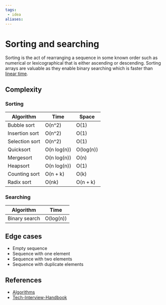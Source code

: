 ```yaml
---
tags:
 - idea
aliases:
---
```


# Sorting and searching

Sorting is the act of rearranging a sequence in some known order such as numerical or lexicographical that is either ascending or descending. Sorting arrays are valuable as they enable binary searching which is faster than [linear time](Linear-functions.md).

## Complexity

### Sorting

| Algorithm | Time | Space |
|-----------|------|-------|
| Bubble sort | O(n^2) | O(1) |
| Insertion sort | O(n^2) | O(1) |
| Selection sort | O(n^2) | O(1) |
| Quicksort | O(n log(n)) | O(log(n)) |
| Mergesort | O(n log(n)) | O(n) |
| Heapsort | O(n log(n)) | O(1) |
| Counting sort | O(n + k) | O(k) |
| Radix sort | O(nk) | O(n + k) |

### Searching

| Algorithm | Time | 
|-----------|------|
| Binary search | O(log(n)) |

## Edge cases

- Empty sequence
- Sequence with one element
- Sequence with two elements
- Sequence with duplicate elements

## References

- [Algorithms](Algorithms.md)
- [Tech-Interview-Handbook](Tech-Interview-Handbook.md)
